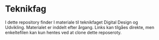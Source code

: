 # Teknikfag

I dette repository finder I materiale til teknikfaget Digital Design og Udvikling. Materialet er inddelt efter årgang. Links kan tilgåes direkte, men enkeltefilen kan kun hentes ved at clone dette reposeroty.

